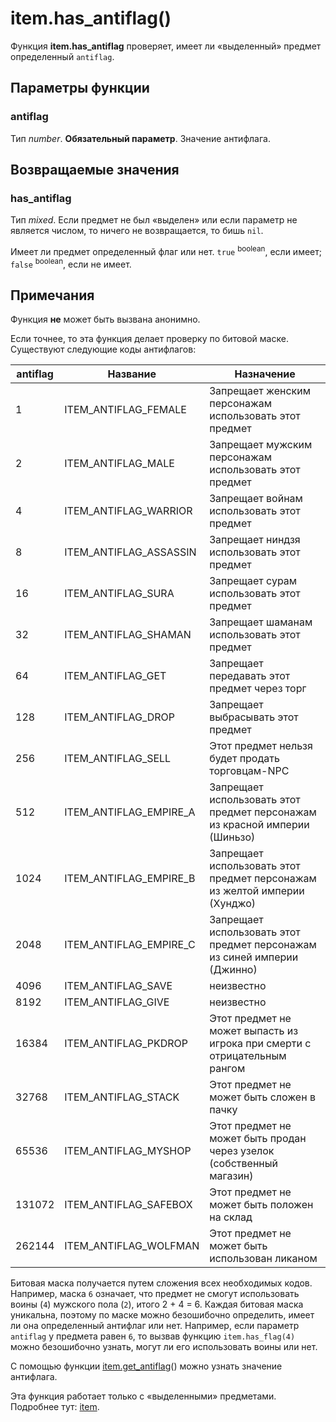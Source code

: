 # item.has_antiflag()
Функция **item.has_antiflag** проверяет, имеет ли &laquo;выделенный&raquo; предмет определенный `antiflag`.

## Параметры функции
### antiflag
Тип *number*. **Обязательный параметр**. Значение антифлага.

## Возвращаемые значения
### has_antiflag
Тип *mixed*. Если предмет не был &laquo;выделен&raquo; или если параметр не является числом, то ничего не возвращается, то бишь `nil`.

Имеет ли предмет определенный флаг или нет. `true` <sup>boolean</sup>, если имеет; `false` <sup>boolean</sup>, если не имеет.

## Примечания
Функция **не** может быть вызвана анонимно.

Если точнее, то эта функция делает проверку по битовой маске. Существуют следующие коды антифлагов:
| antiflag | Название | Назначение |
| --- | --- | --- |
| 1 | ITEM_ANTIFLAG_FEMALE | Запрещает женским персонажам использовать этот предмет |
| 2 | ITEM_ANTIFLAG_MALE | Запрещает мужским персонажам использовать этот предмет |
| 4 | ITEM_ANTIFLAG_WARRIOR | Запрещает войнам использовать этот предмет |
| 8 | ITEM_ANTIFLAG_ASSASSIN | Запрещает ниндзя использовать этот предмет |
| 16 | ITEM_ANTIFLAG_SURA | Запрещает сурам использовать этот предмет |
| 32 | ITEM_ANTIFLAG_SHAMAN | Запрещает шаманам использовать этот предмет |
| 64 | ITEM_ANTIFLAG_GET | Запрещает передавать этот предмет через торг |
| 128 | ITEM_ANTIFLAG_DROP | Запрещает выбрасывать этот предмет |
| 256 | ITEM_ANTIFLAG_SELL | Этот предмет нельзя будет продать торговцам-NPC |
| 512 | ITEM_ANTIFLAG_EMPIRE_A | Запрещает использовать этот предмет персонажам из красной империи (Шиньзо) |
| 1024 | ITEM_ANTIFLAG_EMPIRE_B | Запрещает использовать этот предмет персонажам из желтой империи (Хунджо) |
| 2048 | ITEM_ANTIFLAG_EMPIRE_C | Запрещает использовать этот предмет персонажам из синей империи (Джинно) |
| 4096 | ITEM_ANTIFLAG_SAVE | неизвестно |
| 8192 | ITEM_ANTIFLAG_GIVE | неизвестно |
| 16384 | ITEM_ANTIFLAG_PKDROP | Этот предмет не может выпасть из игрока при смерти с отрицательным рангом |
| 32768 | ITEM_ANTIFLAG_STACK | Этот предмет не может быть сложен в пачку |
| 65536 | ITEM_ANTIFLAG_MYSHOP | Этот предмет не может быть продан через узелок (собственный магазин) |
| 131072 | ITEM_ANTIFLAG_SAFEBOX | Этот предмет не может быть положен на склад |
| 262144 | ITEM_ANTIFLAG_WOLFMAN | Этот предмет не может быть использован ликаном |
Битовая маска получается путем сложения всех необходимых кодов. Например, маска `6` означает, что предмет не смогут использовать воины (`4`) мужского пола (`2`), итого 2 + 4 = 6. Каждая битовая маска уникальна, поэтому по маске можно безошибочно определить, имеет ли она определенный антифлаг или нет. Например, если параметр `antiflag` у предмета равен `6`, то вызвав функцию `item.has_flag(4)` можно безошибочно узнать, могут ли его использовать воины или нет.

С помощью функции [item.get_antiflag](../item/item.get_antiflag.md)() можно узнать значение антифлага.

Эта функция работает только с &laquo;выделенными&raquo; предметами. Подробнее тут: [item](../item).